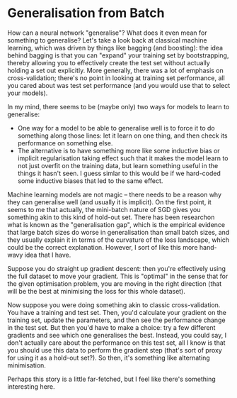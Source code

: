 # Generalisation from Batch

How can a neural network "generalise"? What does it even mean for something to generalise? Let's take a look back at classical machine learning, which was driven by things like bagging (and boosting): the idea behind bagging is that you can "expand" your training set by bootstrapping, thereby allowing you to effectively create the test set without actually holding a set out explicitly. More generally, there was a lot of emphasis on cross-validation; there's no point in looking at training set performance, all you cared about was test set performance (and you would use that to select your models).

In my mind, there seems to be (maybe only) two ways for models to learn to generalise:

 - One way for a model to be able to generalise well is to force it to do something along those lines: let it learn on one thing, and then check its performance on something else.
 - The alternative is to have something more like some inductive bias or implicit regularisation taking effect such that it makes the model learn to not just overfit on the training data, but learn something useful in the things it hasn't seen. I guess simlar to this would be if we hard-coded some inductive biases that led to the same effect.

Machine learning models are not magic – there needs to be a reason why they can generalise well (and usually it is implicit). On the first point, it seems to me that actually, the mini-batch nature of SGD gives you something akin to this kind of hold-out set. There has been researchon what is known as the "generalisation gap", which is the empirical evidence that large batch sizes do worse in generalisation than small batch sizes, and they usually explain it in terms of the curvature of the loss landscape, which could be the correct explanation. However, I sort of like this more hand-wavy idea that I have.

Suppose you do straight up gradient descent: then you're effectively using the full dataset to move your gradient. This is "optimal" in the sense that for the given optimisation problem, you are moving in the right direction (that will be the best at minimising the loss for this whole dataset).

Now suppose you were doing something akin to classic cross-validation. You have a training and test set. Then, you'd calculate your gradient on the training set, update the parameters, and then see the performance change in the test set. But then you'd have to make a choice: try a few different gradients and see which one generalises the best. Instead, you could say, I don't actually care about the performance on this test set, all I know is that you should use this data to perform the gradient step (that's sort of proxy for using it as a hold-out set?). So then, it's something like alternating minimisation.

Perhaps this story is a little far-fetched, but I feel like there's something interesting here.
